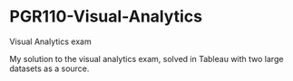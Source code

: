# PGR110-Visual-Analytics
Visual Analytics exam

My solution to the visual analytics exam, solved in Tableau with two large datasets as a source.
